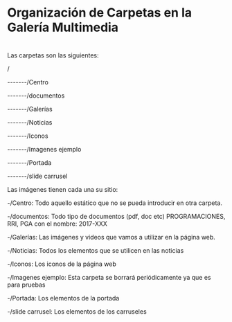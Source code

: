 # Organización de Carpetas en la Galería Multimedia

# 

Las carpetas son las siguientes:

/

-------/Centro

-------/documentos

-------/Galerías

-------/Noticias

-------/Iconos

-------/Imagenes ejemplo

-------/Portada

-------/slide carrusel

Las imágenes tienen cada una su sitio:

-/Centro:   Todo aquello estático que no se pueda introducir en otra carpeta.

-/documentos:  Todo tipo de documentos \(pdf, doc etc\) PROGRAMACIONES, RRI, PGA con el nombre: 2017-XXX

-/Galerías:   Las imágenes y videos que vamos a utilizar en la página web.

-/Noticias:  Todos los elementos que se utilicen en las noticias

-/Iconos:  Los iconos de la página web

-/Imagenes ejemplo:  Esta carpeta se borrará periódicamente ya que es para pruebas

-/Portada:  Los elementos de la portada

-/slide carrusel:  Los elementos de los carruseles

